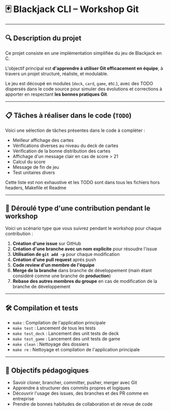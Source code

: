 # 🃏 Blackjack CLI – Workshop Git

---

## 🔍 Description du projet

Ce projet consiste en une implémentation simplifiée du jeu de Blackjack en C.

L'objectif principal est **d'apprendre à utiliser Git efficacement en équipe**, à travers un projet structuré, réaliste, et modulable.

Le jeu est découpé en modules (`deck`, `card`, `game`, etc.), avec des TODO dispersés dans le code source pour simuler des évolutions et corrections à apporter en respectant **les bonnes pratiques Git**.

---

## 📋 Tâches à réaliser dans le code (`TODO`)

Voici une sélection de tâches présentes dans le code à compléter :
- Meilleur affichage des cartes
- Vérifications diverses au niveau du deck de cartes
- Vérification de la bonne distribution des cartes
- Affichage d'un message clair en cas de score > 21
- Calcul du score
- Message de fin de jeu
- Test unitaires divers

Cette liste est non exhaustive et les TODO sont dans tous les fichiers hors headers, Makefile et Readme

---

## 📘 Déroulé type d'une contribution pendant le workshop

Voici un scénario type que vous suivrez pendant le workshop pour chaque contribution :

1. **Création d'une issue** sur GitHub
2. **Création d'une branche avec un nom explicite** pour résoudre l'issue
3. **Utilisation de `git add -p`** pour chaque modification
4. **Création d'une pull request** aprés push
5. **Code review d'un membre de l'équipe**
6. **Merge de la branche** dans branche de développement (main étant considéré comme une branche de **production**)
7. **Rebase des autres membres du groupe** en cas de modification de la branche de développement

---

## 🛠️ Compilation et tests

- `make` : Compilation de l'application principale
- `make test` : Lancement de tous les tests
- `make test_deck` : Lancement des unit tests de deck
- `make test_game` : Lancement des unit tests de game
- `make clean` : Nettoyage des dossiers
- `make re` : Nettoyage et compilation de l'application principale

---

## 📌 Objectifs pédagogiques

- Savoir cloner, brancher, committer, pusher, merger avec Git
- Apprendre à structurer des commits propres et logiques
- Découvrir l'usage des issues, des branches et des PR comme en entreprise
- Prendre de bonnes habitudes de collaboration et de revue de code
